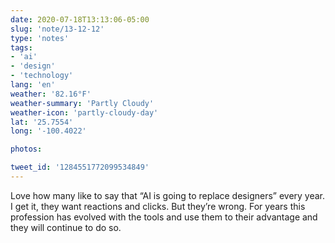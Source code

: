 ```yaml
---
date: 2020-07-18T13:13:06-05:00
slug: 'note/13-12-12'
type: 'notes'
tags:
- 'ai'
- 'design'
- 'technology'
lang: 'en'
weather: '82.16°F'
weather-summary: 'Partly Cloudy'
weather-icon: 'partly-cloudy-day'
lat: '25.7554'
long: '-100.4022'

photos:

tweet_id: '1284551772099534849'
---
```

Love how many like to say that “AI is going to replace designers” every year. I get it, they want reactions and clicks. But they’re wrong.
For years this profession has evolved with the tools and use them to their advantage and they will continue to do so.    